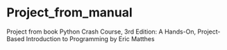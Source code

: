 # Project_from_manual
Project from book Python Crash Course, 3rd Edition: A Hands-On, Project-Based Introduction to Programming by Eric Matthes
